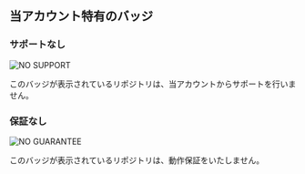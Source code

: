 ## 当アカウント特有のバッジ

### サポートなし

![NO SUPPORT](https://add.sh/images/no-support.png)

このバッジが表示されているリポジトリは、当アカウントからサポートを行いません。

### 保証なし

![NO GUARANTEE](https://add.sh/images/no-guarantee.png)

このバッジが表示されているリポジトリは、動作保証をいたしません。
